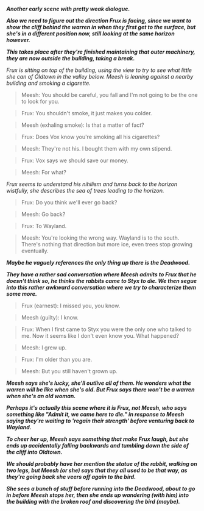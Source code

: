 ***Another early scene with pretty weak dialogue.***

***Also we need to figure out the direction Frux is facing, since we want to show the cliff behind the warren in when they first get to the surface, but she's in a different position now, still looking at the same horizon however.***


***This takes place after they're finished maintaining that outer machinery, they are now outside the building, taking a break.***

*Frux is sitting on top of the building, using the view to try to see what little she can of Oldtown in the valley below.
Meesh is leaning against a nearby building and smoking a cigarette.*

> Meesh:
You should be careful, you fall and I'm not going to be the one to look for you.

> Frux:
You shouldn't smoke, it just makes you colder.

> Meesh (exhaling smoke):
Is that a matter of fact?

> Frux:
Does Vox know you're smoking all his cigarettes?

> Meesh:
They're not his.
I bought them with my own stipend.

> Frux:
Vox says we should save our money.

> Meesh:
For what?

*Frux seems to understand his nihilism and turns back to the horizon wistfully, she describes the sea of trees leading to the horizon.*

> Frux:
Do you think we'll ever go back?

> Meesh:
Go back?

> Frux:
To Wayland.

> Meesh:
You're looking the wrong way.
Wayland is to the south.
There's nothing that direction but more ice, even trees stop growing eventually.

***Maybe he vaguely references the only thing up there is the Deadwood.***

***They have a rather sad conversation where Meesh admits to Frux that he doesn't think so, he thinks the rabbits came to Styx to die.
We then segue into this rather awkward conversation where we try to characterize them some more.***

> Frux (earnest):
I missed you, you know.

> Meesh (guilty):
I know.

> Frux:
When I first came to Styx you were the only one who talked to me.
Now it seems like I don't even know you.
What happened?

> Meesh:
I grew up.

> Frux:
I'm older than you are.

> Meesh:
But you still haven't grown up.

***Meesh says she's lucky, she'll outlive all of them.
He wonders what the warren will be like when she's old.
But Frux says there won't be a warren when she's an old woman.***

***Perhaps it's actually this scene where it is Frux, not Meesh, who says something like "Admit it, we came here to die." in response to Meesh saying they're waiting to 'regain their strength' before venturing back to Wayland.***

***To cheer her up, Meesh says something that make Frux laugh, but she ends up accidentally falling backwards and tumbling down the side of the cliff into Oldtown.***

***We should probably have her mention the statue of the rabbit, walking on two legs, but Meesh (or she) says that they all used to be that way, as they're going back she veers off again to the bird.***

***She sees a bunch of stuff before running into the Deadwood, about to go in before Meesh stops her, then she ends up wandering (with him) into the building with the broken roof and discovering the bird (maybe).***